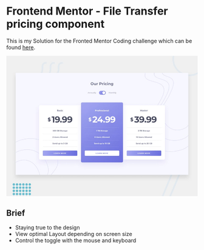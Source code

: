 # Frontend Mentor - File Transfer pricing component

This is my Solution for the Fronted Mentor Coding challenge which can be found [here](https://www.frontendmentor.io/challenges/coding-bootcamp-testimonials-slider-4FNyLA8JL).

![Design preview for the File Transfer pricing component coding challenge](./images/desktop-preview.jpg)

## Brief 

* Staying true to the design
* View optimal Layout depending on screen size
* Control the toggle with the mouse and keyboard